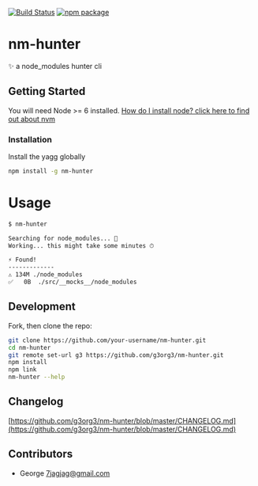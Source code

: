 [![Build Status][travis]][travis-url]
[![npm package][npm-image]](npm-url)
# nm-hunter
✨ a node_modules hunter cli

## Getting Started
You will need Node >= 6 installed. [How do I install node? click here to find out about nvm](https://github.com/creationix/nvm#installation)

### Installation
Install the yagg globally
```sh
npm install -g nm-hunter
```

# Usage
```sh
$ nm-hunter

Searching for node_modules... 🔦
Working... this might take some minutes ⏱

⚡️ Found!
-------------
⚠️ 134M	./node_modules
✅   0B	./src/__mocks__/node_modules
```

## Development
Fork, then clone the repo:
```sh
git clone https://github.com/your-username/nm-hunter.git
cd nm-hunter
git remote set-url g3 https://github.com/g3org3/nm-hunter.git
npm install
npm link
nm-hunter --help
```

## Changelog
[https://github.com/g3org3/nm-hunter/blob/master/CHANGELOG.md](https://github.com/g3org3/nm-hunter/blob/master/CHANGELOG.md)

## Contributors
* George <7jagjag@gmail.com>

[travis]: https://travis-ci.org/g3org3/nm-hunter.svg?branch=master
[travis-url]: https://travis-ci.org/g3org3/nm-hunter
[npm-image]: https://img.shields.io/npm/v/nm-hunter.svg?style=flat-square
[npm-url]: https://www.npmjs.org/package/nm-hunter
